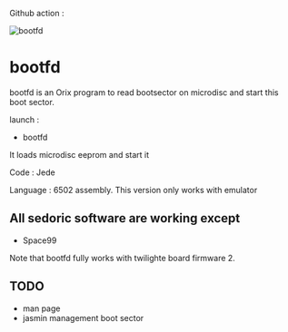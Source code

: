 Github action :

![bootfd](https://github.com/orix-software/bootfd/workflows/main/badge.svg)

# bootfd

bootfd is an Orix program to read bootsector on microdisc and start this boot sector.

launch : 
  * bootfd 

It loads microdisc eeprom and start it


Code : Jede

Language : 6502 assembly. This version only works with emulator

## All sedoric software are working except
* Space99

Note that bootfd fully works with twilighte board firmware 2.
 
## TODO
 * man page
 * jasmin management boot sector

 

